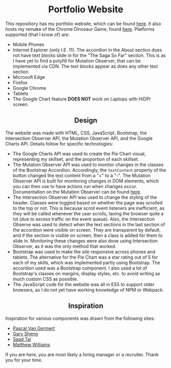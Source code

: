 <h1 align = "center">
  Portfolio Website
</h1>
<p>
  This repositiory has my portfolio website, which can be found <a href = "https://s4sikdar.github.io/" target="_blank">here</a>. It also hosts my remake of the Chrome Dinosaur Game, found <a href = "https://s4sikdar.github.io/chrome_dino_run/Dino_game.html" target="_blank">here</a>. Platforms supported (that I know of) are:
  <ul>
    <li>Mobile Phones</li>
    <li>Internet Explorer (only I.E. 11). The accordion in the About section does not have text blocks slide in for the "The Saga So Far" section. This is as I have yet to find a polyfill for Mutation Observer, that can be implemented via CDN. The text blocks appear as does any other text section.</li>
    <li>Microsoft Edge</li>
    <li>Firefox</li>
    <li>Google Chrome</li>
    <li>Tablets</li>
    <li>The Google Chart feature <strong>DOES NOT</strong> work on Laptops with HiDPI screen.</li>
  </ul>
</p>
<h2 align = "center">Design</h2>
<p>
  The website was made with HTML, CSS, JavaScript, Bootstrap, the Intersection Observer API, the Mutation Observer API, and the Google Charts API. Details follow for specific technologies:
  <ul>
    <li> The Google Charts API was used to create the Pie Chart visual, representing my skillset, and the proportion of each skillset.</li>
    <li> The Mutation Observer API was used to monitor changes in the classes of the Bootstrap Accordion. Accordingly, the <code>textContent</code> property of the button changed the text content from a "+" to a "-". The Mutation Observer API is built for monitoring changes in DOM elements, which you can then use to have actions run when changes occur. Documentation on the Mutation Observer can be found <a href = "https://developer.mozilla.org/en-US/docs/Web/API/MutationObserver" target="_blank">here</a>.</li>
    <li> The Intersection Observer API was used to change the styling of the header. Classes were toggled based on whether the page was scrolled to the top or not. This is because scroll event listeners are inefficient, as they will be called whenever the user scrolls, taxing the browser quite a lot (due to excess traffic on the event queue). Also, the Intersection Observe was used to detect when the text sections in the last section of the accordion were visible on screen. They are transparent by default, and if the section is visible on screen, then a class is added for them to slide in. Monitoring these changes were also done using Intersection Observer, as it was the only method that worked.</li>
    <li> Bootstrap was used to make the site responsive across phones and tablets. The alternative for the Pie Chart was a star rating out of 5 for each of my skills, which was implemented partly using Bootstrap. The accordion used was a Bootstrap component. I also used a lot of Bootstrap's classes on margins, display styles, etc. to avoid writing as much custom CSS as possible.</li>
    <li> The JavaScript code for the website was all in ES5 to support older browsers, as I do not yet have working knowledge of NPM or Webpack.</li>
  </ul>
</p>
<h2 align = "center">Inspiration</h2>
<p>
  Inspiration for various components was drawn from the following sites:
  <ul>
    <li><a href = "http://www.pascalvangemert.nl/" target="_blank">Pascal Van Germert</a></li>
    <li><a href = "http://www.garysheng.com/" target="_blank">Gary Sheng</a></li>
    <li><a href = "https://sjt00.github.io/#" target="_blank">Saad Taj</a></li>
    <li><a href = "http://findmatthew.com/" target="_blank">Matthew Williams</a></li>
  </ul>
</p>
<p> 
  If you are here, you are most likely a hiring manager or a recruiter. Thank you for your time. 
</p>
